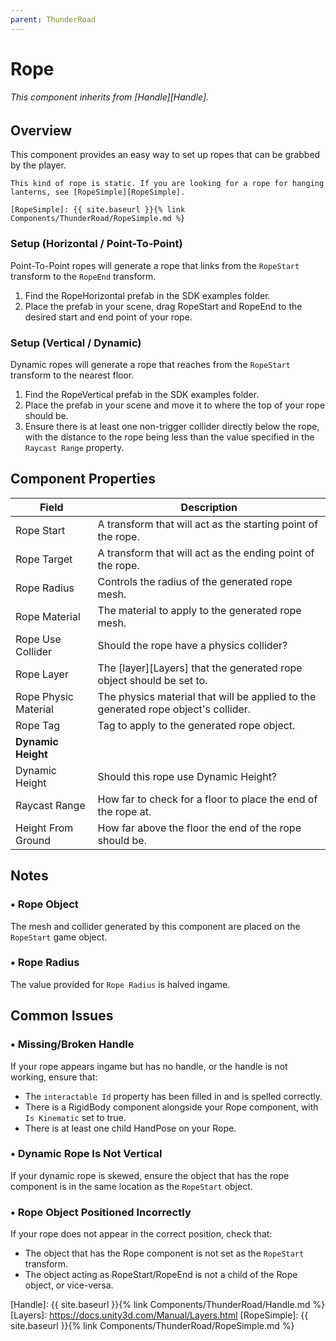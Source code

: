 ```yaml
---
parent: ThunderRoad
---
```

# Rope
###### This component inherits from [Handle][Handle].

## Overview
This component provides an easy way to set up ropes that can be grabbed by the player.  

```note
This kind of rope is static. If you are looking for a rope for hanging lanterns, see [RopeSimple][RopeSimple].

[RopeSimple]: {{ site.baseurl }}{% link Components/ThunderRoad/RopeSimple.md %}
```

### Setup (Horizontal / Point-To-Point)
Point-To-Point ropes will generate a rope that links from the `RopeStart` transform to the `RopeEnd` transform.
1. Find the RopeHorizontal prefab in the SDK examples folder.
2. Place the prefab in your scene, drag RopeStart and RopeEnd to the desired start and end point of your rope.

### Setup (Vertical / Dynamic)
Dynamic ropes will generate a rope that reaches from the `RopeStart` transform to the nearest floor.
1. Find the RopeVertical prefab in the SDK examples folder.
2. Place the prefab in your scene and move it to where the top of your rope should be.
3. Ensure there is at least one non-trigger collider directly below the rope, with the distance to the rope being less than the value specified in the `Raycast Range` property.


## Component Properties

| Field                       | Description
| ---                         | ---
| Rope Start                  | A transform that will act as the starting point of the rope.
| Rope Target                 | A transform that will act as the ending point of the rope.
| Rope Radius                 | Controls the radius of the generated rope mesh.
| Rope Material               | The material to apply to the generated rope mesh.
| Rope Use Collider           | Should the rope have a physics collider?
| Rope Layer                  | The [layer][Layers] that the generated rope object should be set to. 
| Rope Physic Material        | The physics material that will be applied to the generated rope object's collider.
| Rope Tag                    | Tag to apply to the generated rope object.
| **Dynamic Height**
| Dynamic Height              | Should this rope use Dynamic Height?
| Raycast Range               | How far to check for a floor to place the end of the rope at.
| Height From Ground          | How far above the floor the end of the rope should be.

## Notes

### • Rope Object
The mesh and collider generated by this component are placed on the `RopeStart` game object. 

### • Rope Radius
The value provided for `Rope Radius` is halved ingame. 


## Common Issues

### • Missing/Broken Handle
If your rope appears ingame but has no handle, or the handle is not working, ensure that:
- The `interactable Id` property has been filled in and is spelled correctly.
- There is a RigidBody component alongside your Rope component, with `Is Kinematic` set to true.
- There is at least one child HandPose on your Rope.

### • Dynamic Rope Is Not Vertical
If your dynamic rope is skewed, ensure the object that has the rope component is in the same location as the `RopeStart` object.

### • Rope Object Positioned Incorrectly
If your rope does not appear in the correct position, check that:
- The object that has the Rope component is not set as the `RopeStart` transform.
- The object acting as RopeStart/RopeEnd is not a child of the Rope object, or vice-versa.

[Handle]: {{ site.baseurl }}{% link Components/ThunderRoad/Handle.md %}
[Layers]: https://docs.unity3d.com/Manual/Layers.html
[RopeSimple]: {{ site.baseurl }}{% link Components/ThunderRoad/RopeSimple.md %}